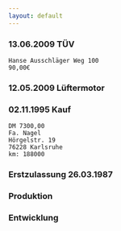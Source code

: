```yaml
---
layout: default
---
```


### 13.06.2009 TÜV 
    Hanse Ausschläger Weg 100
    90,00€

### 12.05.2009 Lüftermotor

### 02.11.1995 Kauf 

    DM 7300,00
    Fa. Nagel
    Hörgelstr. 19
    76228 Karlsruhe
    km: 188000

### Erstzulassung 26.03.1987

### Produktion

### Entwicklung
